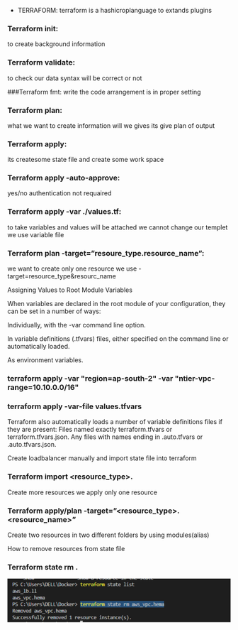 * TERRAFORM: terraform is a hashicroplanguage to extands plugins


### Terraform  init: 
to create background information

### Terraform validate: 
to check our data syntax will be correct or not

###Terraform fmt: 
write the code  arrangement is in proper setting 

### Terraform plan:
 what we want to create information will we gives its give plan of output

### Terraform apply: 
its createsome state file and create some work space

### Terraform apply -auto-approve: 
yes/no authentication not requaired

### Terraform apply -var ./values.tf:
  to take variables and values will be 
 attached we cannot change our templet we use variable file

  ### Terraform plan -target=”resoure_type.resource_name”: 
   we want to create only one resource we use -target=resource_type&resourc_name

Assigning Values to Root Module Variables

When variables are declared in the root module of your configuration, they can be set in a number of ways:

Individually, with the -var command line option.

In variable definitions (.tfvars) files, either specified on the command line or automatically loaded.

As environment variables.

 ### terraform apply -var "region=ap-south-2" -var "ntier-vpc-range=10.10.0.0/16"

### terraform apply -var-file values.tfvars

Terraform also automatically loads a number of variable definitions files if they are present: Files named exactly terraform.tfvars or terraform.tfvars.json. Any files with names ending in .auto.tfvars or .auto.tfvars.json.

  Create loadbalancer manually and import state file into terraform

### Terraform import <resource_type>.<resource id>

Create more resources we apply only one resource 

### Terraform apply/plan -target=”<resource_type>.<resource_name>” 

Create  two resources in two different folders by using modules(alias)

How to remove resources from state file

### Terraform state rm <resourcetype>.<resourcename>

![images](./Images/1.png)
